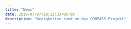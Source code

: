 ```yaml
---
title: "News"
date: 2018-07-07T18:23:33+06:00
description: "Neuigkeiten rund um das COMPASS-Projekt"
---
```

